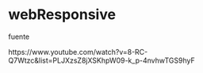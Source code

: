 # webResponsive
<p>fuente</p>
<p>https://www.youtube.com/watch?v=8-RC-Q7Wtzc&list=PLJXzsZ8jXSKhpW09-k_p-4nvhwTGS9hyF</p>